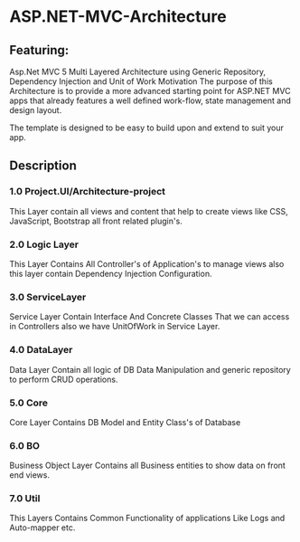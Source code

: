 # ASP.NET-MVC-Architecture
## Featuring:

Asp.Net MVC 5 Multi Layered Architecture using Generic Repository, Dependency Injection and Unit of Work
Motivation
The purpose of this Architecture is to provide a more advanced starting point for ASP.NET MVC apps that already features a well defined work-flow, state management and design layout.

The template is designed to be easy to build upon and extend to suit your app.

## Description

### 1.0 Project.UI/Architecture-project
This Layer contain all views and content that help to create views like CSS, JavaScript, Bootstrap all front related plugin's.

### 2.0 Logic Layer
This Layer Contains All Controller's of Application's to manage views also this layer contain Dependency Injection Configuration.

### 3.0 ServiceLayer
Service Layer Contain Interface And Concrete Classes That we can access in Controllers also we have UnitOfWork in  Service Layer.

### 4.0 DataLayer
Data Layer Contain all logic of DB Data Manipulation and generic repository to perform CRUD operations. 

### 5.0 Core
Core Layer Contains DB Model and Entity Class's of Database

### 6.0 BO
Business Object Layer Contains all Business entities to show data on front end views.

### 7.0 Util
This Layers Contains Common Functionality of applications Like Logs and Auto-mapper etc.


